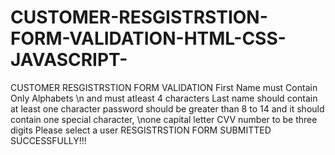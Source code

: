 # CUSTOMER-RESGISTRSTION-FORM-VALIDATION-HTML-CSS-JAVASCRIPT-

CUSTOMER RESGISTRSTION FORM VALIDATION
First Name must Contain Only Alphabets \n and must atleast 4 characters
Last name should contain at least one character
password should be greater than 8 to 14 and it should contain one special character, \none capital letter
CVV number to be three digits
Please select a user
RESGISTRSTION FORM SUBMITTED SUCCESSFULLY!!!

